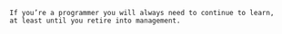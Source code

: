 
    If you’re a programmer you will always need to continue to learn,
    at least until you retire into management.

    
